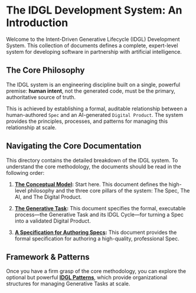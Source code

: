 # The IDGL Development System: An Introduction

Welcome to the Intent-Driven Generative Lifecycle (IDGL) Development System. This collection of documents defines a complete, expert-level system for developing software in partnership with artificial intelligence.

## The Core Philosophy

The IDGL system is an engineering discipline built on a single, powerful premise: **human intent**, not the generated code, must be the primary, authoritative source of truth.

This is achieved by establishing a formal, auditable relationship between a human-authored `Spec` and an AI-generated `Digital Product`. The system provides the principles, processes, and patterns for managing this relationship at scale.

## Navigating the Core Documentation

This directory contains the detailed breakdown of the IDGL system. To understand the core methodology, the documents should be read in the following order:

1.  **[The Conceptual Model](./00-the-conceptual-model.md):** Start here. This document defines the high-level philosophy and the three core pillars of the system: The Spec, The AI, and The Digital Product.

2.  **[The Generative Task](./01-the-generative-task.md):** This document specifies the formal, executable process—the Generative Task and its IDGL Cycle—for turning a Spec into a validated Digital Product.

3.  **[A Specification for Authoring Specs](./02-anatomy-of-a-spec.md):** This document provides the formal specification for authoring a high-quality, professional Spec.

## Framework & Patterns

Once you have a firm grasp of the core methodology, you can explore the optional but powerful **[IDGL Patterns](./01-patterns/)**, which provide organizational structures for managing Generative Tasks at scale.
